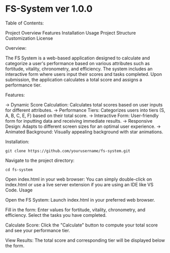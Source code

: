 # FS-System ver 1.0.0

Table of Contents:

Project Overview
Features
Installation
Usage
Project Structure
Customization
License

Overview:

The FS System is a web-based application designed to calculate and categorize a user's performance based on various attributes such as fortitude, vitality, chronometry, and efficiency. The system includes an interactive form where users input their scores and tasks completed. Upon submission, the application calculates a total score and assigns a performance tier.

Features:

-> Dynamic Score Calculation: Calculates total scores based on user inputs for different attributes.
-> Performance Tiers: Categorizes users into tiers (S, A, B, C, E, F) based on their total score.
-> Interactive Form: User-friendly form for inputting data and receiving immediate results.
-> Responsive Design: Adapts to different screen sizes for an optimal user experience.
-> Animated Background: Visually appealing background with star animations.

Installation:

```git clone https://github.com/yourusername/fs-system.git```

Navigate to the project directory:

```cd fs-system```

Open index.html in your web browser:
You can simply double-click on index.html or use a live server extension if you are using an IDE like VS Code.
Usage

Open the FS System:
Launch index.html in your preferred web browser.

Fill in the form:
Enter values for fortitude, vitality, chronometry, and efficiency. Select the tasks you have completed.

Calculate Score:
Click the "Calculate" button to compute your total score and see your performance tier.

View Results:
The total score and corresponding tier will be displayed below the form.
